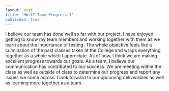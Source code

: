 ```yaml
---
layout: post
title: 'HW:17 Team Progress I’
published: true
---
```



I believe our team has done well so far with our project. I have enjoyed getting to know my team members and working together with them as we learn about the importance of testing. The whole objective feels like a culmination of the past classes taken at the College and wraps everything together as a whole which I appreciate. As of now, I think we are making excellent progress towards our goals. As a team, I believe our communication has contributed to our success. We are meeting within the class as well as outside of class to determine our progress and report any issues we come across. I look forward to our upcoming deliverables as well as learning more together as a team. 
